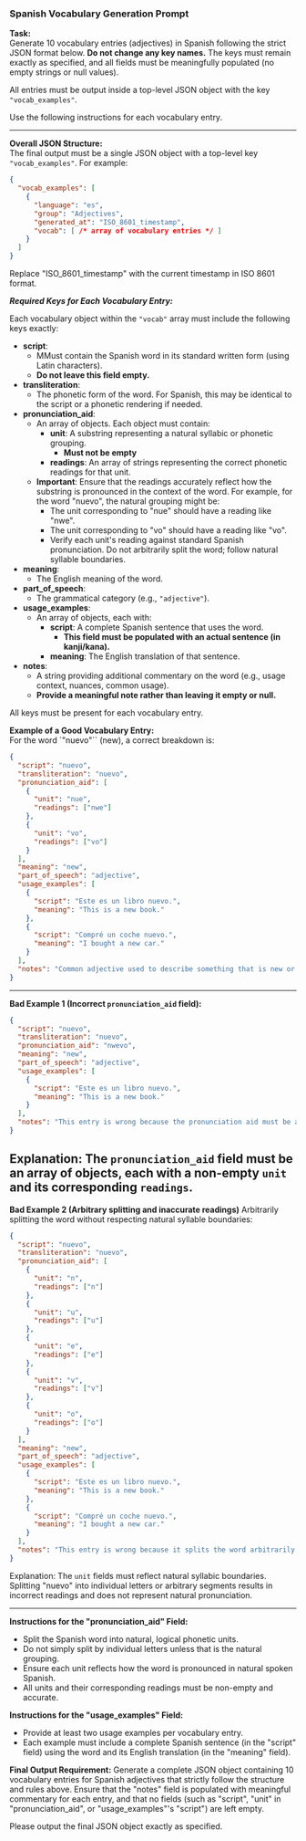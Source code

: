### Spanish Vocabulary Generation Prompt

**Task:**  
Generate 10 vocabulary entries (adjectives) in Spanish following the strict JSON format below. **Do not change any key names.** The keys must remain exactly as specified, and all fields must be meaningfully populated (no empty strings or null values).

All entries must be output inside a top-level JSON object with the key `"vocab_examples"`.

Use the following instructions for each vocabulary entry.

---

**Overall JSON Structure:**  
The final output must be a single JSON object with a top-level key `"vocab_examples"`. For example:

```json
{
  "vocab_examples": [
    {
      "language": "es",
      "group": "Adjectives",
      "generated_at": "ISO_8601_timestamp",
      "vocab": [ /* array of vocabulary entries */ ]
    }
  ]
}
```

Replace "ISO_8601_timestamp" with the current timestamp in ISO 8601 format.

***Required Keys for Each Vocabulary Entry:***

Each vocabulary object within the `"vocab"` array must include the following keys exactly:

- **script**:
  - MMust contain the Spanish word in its standard written form (using Latin characters).
  - **Do not leave this field empty.**
- **transliteration**: 
  - The phonetic form of the word. For Spanish, this may be identical to the script or a phonetic rendering if needed.
- **pronunciation_aid**: 
  - An array of objects. Each object must contain:
    - **unit**: A substring representing a natural syllabic or phonetic grouping.
      - **Must not be empty**
    - **readings**: An array of strings representing the correct phonetic readings for that unit. 
  - **Important**: Ensure that the readings accurately reflect how the substring is pronounced in the context of the word. For example, for the word "nuevo", the natural grouping might be:
    - The unit corresponding to "nue" should have a reading like "nwe".
    - The unit corresponding to "vo" should have a reading like "vo".
    - Verify each unit's reading against standard Spanish pronunciation. Do not arbitrarily split the word; follow natural syllable boundaries.
- **meaning**: 
  - The English meaning of the word.  
- **part_of_speech**: 
  - The grammatical category (e.g., `"adjective"`).  
- **usage_examples**: 
  - An array of objects, each with:
    - **script**: A complete Spanish sentence that uses the word.
      - **This field must be populated with an actual sentence (in kanji/kana).**
    - **meaning**: The English translation of that sentence.
- **notes**: 
  - A string providing additional commentary on the word (e.g., usage context, nuances, common usage).
  - **Provide a meaningful note rather than leaving it empty or null.**

All keys must be present for each vocabulary entry.

**Example of a Good Vocabulary Entry:**  
For the word `"nuevo"`` (new), a correct breakdown is:
```json
{
  "script": "nuevo",
  "transliteration": "nuevo",
  "pronunciation_aid": [
    {
      "unit": "nue",
      "readings": ["nwe"]
    },
    {
      "unit": "vo",
      "readings": ["vo"]
    }
  ],
  "meaning": "new",
  "part_of_speech": "adjective",
  "usage_examples": [
    {
      "script": "Este es un libro nuevo.",
      "meaning": "This is a new book."
    },
    {
      "script": "Compré un coche nuevo.",
      "meaning": "I bought a new car."
    }
  ],
  "notes": "Common adjective used to describe something that is new or recently introduced."
}
```
---
**Bad Example 1 (Incorrect `pronunciation_aid` field):**
```json
{
  "script": "nuevo",
  "transliteration": "nuevo",
  "pronunciation_aid": "nwevo",
  "meaning": "new",
  "part_of_speech": "adjective",
  "usage_examples": [
    {
      "script": "Este es un libro nuevo.",
      "meaning": "This is a new book."
    }
  ],
  "notes": "This entry is wrong because the pronunciation aid must be an array of objects, not a single string."
}
```
Explanation: The `pronunciation_aid` field must be an array of objects, each with a non-empty `unit` and its corresponding `readings`.
---

**Bad Example 2 (Arbitrary splitting and inaccurate readings)**
Arbitrarily splitting the word without respecting natural syllable boundaries:
```json
{
  "script": "nuevo",
  "transliteration": "nuevo",
  "pronunciation_aid": [
    {
      "unit": "n",
      "readings": ["n"]
    },
    {
      "unit": "u",
      "readings": ["u"]
    },
    {
      "unit": "e",
      "readings": ["e"]
    },
    {
      "unit": "v",
      "readings": ["v"]
    },
    {
      "unit": "o",
      "readings": ["o"]
    }
  ],
  "meaning": "new",
  "part_of_speech": "adjective",
  "usage_examples": [
    {
      "script": "Este es un libro nuevo.",
      "meaning": "This is a new book."
    },
    {
      "script": "Compré un coche nuevo.",
      "meaning": "I bought a new car."
    }
  ],
  "notes": "This entry is wrong because it splits the word arbitrarily by individual letters instead of grouping into natural syllables. The natural grouping for 'nuevo' is 'nue' and 'vo'."
}
```
Explanation: The `unit` fields must reflect natural syllabic boundaries. Splitting "nuevo" into individual letters or arbitrary segments results in incorrect readings and does not represent natural pronunciation.


---

**Instructions for the "pronunciation_aid" Field:**
- Split the Spanish word into natural, logical phonetic units.
- Do not simply split by individual letters unless that is the natural grouping.
- Ensure each unit reflects how the word is pronounced in natural spoken Spanish.
- All units and their corresponding readings must be non-empty and accurate.

**Instructions for the "usage_examples" Field:**
- Provide at least two usage examples per vocabulary entry.
- Each example must include a complete Spanish sentence (in the "script" field) using the word and its English translation (in the "meaning" field).

**Final Output Requirement:**
Generate a complete JSON object containing 10 vocabulary entries for Spanish adjectives that strictly follow the structure and rules above. Ensure that the "notes" field is populated with meaningful commentary for each entry, and that no fields (such as "script", "unit" in "pronunciation_aid", or "usage_examples"'s "script") are left empty.

Please output the final JSON object exactly as specified.
